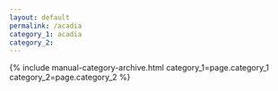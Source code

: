 ```yaml
---
layout: default
permalink: /acadia
category_1: acadia
category_2:
---
```


<section>
  {% include manual-category-archive.html category_1=page.category_1 category_2=page.category_2 %}
</section>



